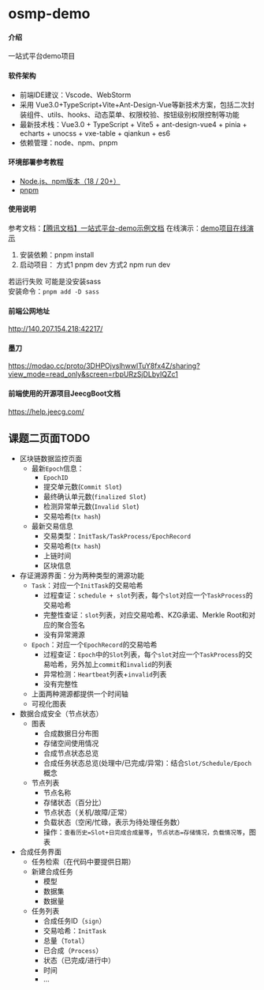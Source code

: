 # osmp-demo

#### 介绍

一站式平台demo项目

#### 软件架构

- 前端IDE建议：Vscode、WebStorm
- 采用 Vue3.0+TypeScript+Vite+Ant-Design-Vue等新技术方案，包括二次封装组件、utils、hooks、动态菜单、权限校验、按钮级别权限控制等功能
- 最新技术栈：Vue3.0 + TypeScript + Vite5 + ant-design-vue4 + pinia + echarts + unocss + vxe-table + qiankun + es6
- 依赖管理：node、npm、pnpm

#### 环境部署参考教程

- [Node.js、npm版本（18 / 20+）](https://blog.csdn.net/weixin_45565886/article/details/141828707)
- [pnpm](https://cloud.tencent.com/developer/article/2427836)


#### 使用说明

参考文档：[【腾讯文档】一站式平台-demo示例文档](https://docs.qq.com/doc/DWXZ5ZWFZSWJLQ1JC)
在线演示：[demo项目在线演示](http://140.207.154.218:42218/)

1.  安装依赖：pnpm install
2.  启动项目：
    方式1 pnpm dev
    方式2 npm run dev

若运行失败 可能是没安装sass  
安装命令：`pnpm add -D sass`


#### 前端公网地址

http://140.207.154.218:42217/

#### 墨刀

https://modao.cc/proto/3DHPOjvslhwwlTuY8fx4Z/sharing?view_mode=read_only&screen=rbpURzSjDLbyIQZc1

#### 前端使用的开源项目JeecgBoot文档

https://help.jeecg.com/



## 课题二页面TODO

- 区块链数据监控页面
  - 最新`Epoch`信息：
    - `EpochID`
    - 提交单元数(`Commit Slot`)
    - 最终确认单元数(`finalized Slot`)
    - 检测异常单元数(`Invalid Slot`)
    - 交易哈希(`tx hash`)
  - 最新交易信息
    - 交易类型：`InitTask/TaskProcess/EpochRecord`
    - 交易哈希(`tx hash`)
    - 上链时间
    - 区块信息
- 存证溯源界面：分为两种类型的溯源功能
  - `Task`：对应一个`InitTask`的交易哈希
    - 过程查证：`schedule + slot`列表，每个`slot`对应一个`TaskProcess`的交易哈希
    - 完整性查证：`slot`列表，对应交易哈希、KZG承诺、Merkle Root和对应的聚合签名
    - 没有异常溯源
  - `Epoch`：对应一个`EpochRecord`的交易哈希
    - 过程查证：`Epoch`中的`Slot`列表，每个`slot`对应一个`TaskProcess`的交易哈希，另外加上`commit`和`invalid`的列表
    - 异常检测：`Heartbeat`列表+`invalid`列表
    - 没有完整性
  - 上面两种溯源都提供一个时间轴
  - 可视化图表
- 数据合成安全（节点状态）
  - 图表
    - 合成数据日分布图
    - 存储空间使用情况
    - 合成节点状态总览
    - 合成任务状态总览(处理中/已完成/异常)：结合`Slot/Schedule/Epoch`概念
  - 节点列表
    - 节点名称
    - 存储状态（百分比）
    - 节点状态（关机/故障/正常）
    - 负载状态（空闲/忙碌，表示为待处理任务数）
    - 操作：`查看历史=Slot+日完成合成量等`，`节点状态=存储情况，负载情况等`，图表
- 合成任务界面
  - 任务检索（在代码中要提供日期）
  - 新建合成任务
    - 模型
    - 数据集
    - 数据量
  - 任务列表
    - 合成任务ID（`sign`）
    - 交易哈希：`InitTask`
    - 总量（`Total`）
    - 已合成（`Process`）
    - 状态（已完成/进行中）
    - 时间
    - ...
